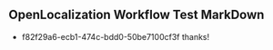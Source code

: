 ## OpenLocalization Workflow Test MarkDown
* f82f29a6-ecb1-474c-bdd0-50be7100cf3f thanks!

<!--HONumber=Aug16_HO3-->


